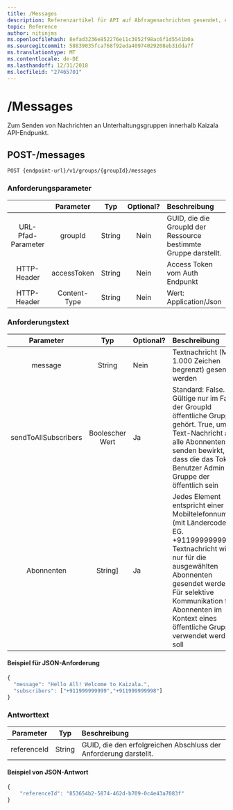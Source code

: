 ```yaml
---
title: /Messages
description: Referenzartikel für API auf Abfragenachrichten gesendet, einer Gruppe
topic: Reference
author: nitinjms
ms.openlocfilehash: 8efad3236e852276e11c3052f98ac6f1d5541b0a
ms.sourcegitcommit: 58839035fca768f92eda40974029208eb31dda7f
ms.translationtype: MT
ms.contentlocale: de-DE
ms.lasthandoff: 12/31/2018
ms.locfileid: "27465701"
---
```

# <a name="messages"></a>/Messages

Zum Senden von Nachrichten an Unterhaltungsgruppen innerhalb Kaizala API-Endpunkt.

## <a name="post-messages"></a>POST-/messages

    POST {endpoint-url}/v1/groups/{groupId}/messages

### <a name="request-parameters"></a>Anforderungsparameter

|  | Parameter | Typ | Optional? | Beschreibung |
| :---: | :---: | :---: | :---: | :--- |
| URL-Pfad-Parameter | groupId | String | Nein | GUID, die die GroupId der Ressource bestimmte Gruppe darstellt. |
| HTTP-Header | accessToken | String | Nein | Access Token vom Auth Endpunkt |
| HTTP-Header | Content-Type | String | Nein | Wert: Application/Json |

### <a name="request-body"></a>Anforderungstext

| Parameter | Typ | Optional? | Beschreibung |
| :---: | :---: | :--- | :--- |
| message | String | Nein | Textnachricht (Max 1.000 Zeichen begrenzt) gesendet werden |
| sendToAllSubscribers | Boolescher Wert | Ja | Standard: False. Gültige nur im Fall der GroupId öffentliche Gruppe gehört. True, um die Text-Nachricht an alle Abonnenten senden bewirkt, dass die das Token Benutzer Admin der Gruppe der öffentlich sein |
| Abonnenten | String] | Ja | Jedes Element entspricht einer Mobiltelefonnummer (mit Ländercode. EG. +911999999999). Textnachricht wird nur für die ausgewählten Abonnenten gesendet werden. Für selektive Kommunikation für Abonnenten im Kontext eines öffentliche Gruppe verwendet werden soll |

#### <a name="sample-json-request"></a>Beispiel für JSON-Anforderung

```javascript
{
  "message": "Hello All! Welcome to Kaizala.",
  "subscribers": ["+911999999999","+911999999998"]
}
```

### <a name="response-body"></a>Antworttext

| Parameter | Typ | Beschreibung |
| :---: | :---: | :--- |
| referenceId | String | GUID, die den erfolgreichen Abschluss der Anforderung darstellt. |

#### <a name="sample-json-response"></a>Beispiel von JSON-Antwort

```javascript
{
    "referenceId": "853654b2-5874-462d-b709-0c4e43a7083f"
}
```
